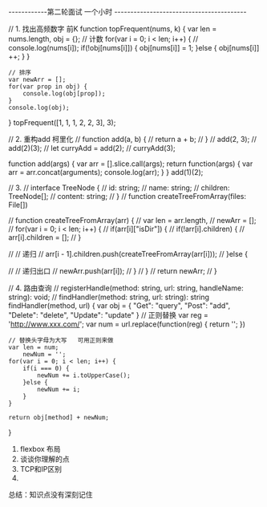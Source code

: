 



------------第二轮面试 一个小时 -----------------------------------------

// 1. 找出高频数字 前K
function topFrequent(nums, k) {
    var len = nums.length,
        obj = {};
    // 计数 
    for(var i = 0; i < len; i++) {
        // console.log(nums[i]);
        if(!obj[nums[i]]) {
            obj[nums[i]] = 1;
        }else {
            obj[nums[i]] ++;
        }
    }

    // 排序
    var newArr = [];
    for(var prop in obj) {
        console.log(obj[prop]);
    }
    console.log(obj);
}
topFrequent([1, 1, 1, 2, 2, 3], 3);




// 2. 重构add  柯里化 
// function add(a, b) {
//     return a + b;
// }
// add(2, 3);
// add(2)(3);
// let curryAdd = add(2);
// curryAdd(3);

function add(args) {
    var arr = [].slice.call(args);
    return function(args) {
        var arr = arr.concat(arguments);
        console.log(arr);
    }
}
add(1)(2);






// 3. 
// interface TreeNode {
//     id: string;
//     name: string;
//     children: TreeNode[];
//     content: string;
// } 
// function createTreeFromArray(files: File[])

// function createTreeFromArray(arr) {
//     var len = arr.length,
//         newArr = [];
//     for(var i = 0; i < len; i++) {
//         if(arr[i]["isDir"]) {
//             if(!arr[i].children) {
//                 arr[i].children = [];
//             }

//             // 递归
//             arr[i - 1].children.push(createTreeFromArray(arr[i]));
//         }else {

//             // 递归出口
//             newArr.push(arr[i]);
//         }
//     }
//     return newArr;
// }






// 4. 路由查询
// registerHandle(method: string, url: string, handleName: string): void;
// findHandler(method: string, url: string): string
findHandler(method, url) {
    var obj = {
        "Get": "query",
        "Post": "add",
        "Delete": "delete",
        "Update": "update"
    }
    // 正则替换
    var reg = 'http://www.xxx.com/';
    var num = url.replace(function(reg) {
        return '';
    })
    
    // 替换头字母为大写   可用正则来做
    var len = num;
        newNum = '';
    for(var i = 0; i < len; i++) {
        if(i === 0) {
            newNum += i.toUpperCase();
        }else {
            newNum += i;
        }
    }
    
    return obj[method] + newNum;
}










1. flexbox 布局
2. 谈谈你理解的点
3. TCP和IP区别
4. 





总结：知识点没有深刻记住